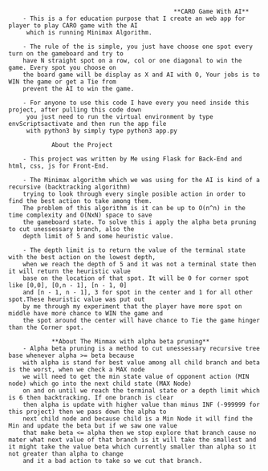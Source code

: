 	                                              **CARO Game With AI**
        - This is a for education purpose that I create an web app for player to play CARO game with the AI
         which is running Minimax Algorithm.

        - The rule of the is simple, you just have choose one spot every turn on the gameboard and try to 
        have N straight spot on a row, col or one diagonal to win the game. Every spot you choose on 
        the board game will be display as X and AI with O, Your jobs is to WIN the game or get a Tie from
        prevent the AI to win the game.

        - For anyone to use this code I have every you need inside this project, after pulling this code down 
         you just need to run the virtual environment by type envScriptsactivate and then run the app file
         with python3 by simply type python3 app.py

                About the Project

        - This project was written by Me using Flask for Back-End and html, css, js for Front-End.

        - The Minimax algorithm which we was using for the AI is kind of a recursive (backtracking algorithm)
        trying to look through every single posible action in order to find the best action to take among them.
        The problem of this algorithm is it can be up to O(n^n) in the time complexity and O(NxN) space to save
        the gameboard state. To solve this i apply the alpha beta pruning to cut unessessary branch, also the
        depth limit of 5 and some heuristic value.

        - The depth limit is to return the value of the terminal state with the best action on the lowest depth,
        when we reach the depth of 5 and it was not a terminal state then it will return the heuristic value
        base on the location of that spot. It will be 0 for corner spot like [0,0], [0,n - 1], [n - 1, 0] 
        and [n - 1, n - 1], 3 for spot in the center and 1 for all other spot.These heuristic value was put out
        by me through my experiment that the player have more spot on middle have more chance to WIN the game and
        the spot around the center will have chance to Tie the game hinger than the Corner spot.

                **About The Minmax with alpha beta pruning**
        - Alpha beta pruning is a method to cut unessessary recursive tree base whenever alpha >= beta because
        with alpha is stand for best value among all child branch and beta is the worst, when we check a MAX node
        we will need to get the min state value of opponent action (MIN node) which go into the next child state (MAX Node)
        on and on until we reach the terminal state or a depth limit which is 6 then backtracking. If one branch is clear 
        then alpha is update with higher value than minus INF (-999999 for this project) then we pass down the alpha to 
        next child node and because child is a Min Node it will find the Min and update the beta but if we saw one value
        that make beta <= alpha then we stop explore that branch cause no mater what next value of that branch is it will take the smallest and it might take the value beta which currently smaller than alpha so it not greater than alpha to change
        and it a bad action to take so we cut that branch. 

         
        
